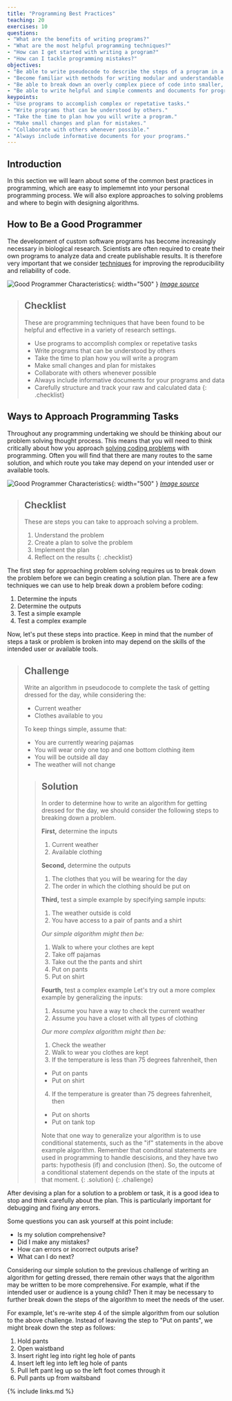 ```yaml
---
title: "Programming Best Practices"
teaching: 20
exercises: 10
questions:
- "What are the benefits of writing programs?"
- "What are the most helpful programming techniques?"
- "How can I get started with writing a program?"
- "How can I tackle programming mistakes?"
objectives:
- "Be able to write pseudocode to describe the steps of a program in a plain language."
- "Become familiar with methods for writing modular and understandable programs."
- "Be able to break down an overly complex piece of code into smaller, more readily understandable components."
- "Be able to write helpful and simple comments and documents for programs."
keypoints:
- "Use programs to accomplish complex or repetative tasks."
- "Write programs that can be understood by others."
- "Take the time to plan how you will write a program."
- "Make small changes and plan for mistakes."
- "Collaborate with others whenever possible."
- "Always include informative documents for your programs."
---
```


## Introduction
In this section we will learn about some of the common best practices in programming, which are easy to implememnt into your personal programming process. We will also explore approaches to solving problems and where to begin with designing algorithms.

## How to Be a Good Programmer
The development of custom software programs has become increasingly necessary in biological research. Scientists are often required to create their own programs to analyze data and create publishable results. It is therefore very important that we consider [techniques][goodProgrammer] for improving the reproducibility and reliability of code. 

![Good Programmer Characteristics](../fig/codingmindset-sm.png){: width="500" }
*[Image source][goodProgrammer]*

> ## Checklist
>
> These are programming techniques that have been found to be helpful and effective in a variety of research settings.
>
> - Use programs to accomplish complex or repetative tasks
> - Write programs that can be understood by others
> - Take the time to plan how you will write a program
> - Make small changes and plan for mistakes
> - Collaborate with others whenever possible
> - Always include informative documents for your programs and data
> - Carefully structure and track your raw and calculated data
{: .checklist}

## Ways to Approach Programming Tasks
Throughout any programming undertaking we should be thinking about our problem solving thought process. This means that you will need to think critically about how you approach [solving coding problems][codingProblems] with programming. Often you will find that there are many routes to the same solution, and which route you take may depend on your intended user or available tools.

![Good Programmer Characteristics](../fig/How-to-Approach-a-Coding-Problem.png){: width="500" }
*[Image source][codingProblems]*

> ## Checklist
>
> These are steps you can take to approach solving a problem.
>
> 1. Understand the problem
> 2. Create a plan to solve the problem
> 3. Implement the plan
> 4. Reflect on the results
{: .checklist}

The first step for approaching problem solving requires us to break down the problem before we can begin creating a solution plan. There are a few techniques we can use to help break down a problem before coding:

1. Determine the inputs
2. Determine the outputs
3. Test a simple example
4. Test a complex example

Now, let's put these steps into practice. Keep in mind that the number of steps a task or problem is broken into may depend on the skills of the intended user or available tools.

> ## Challenge
>
> Write an algorithm in pseudocode to complete the task of getting dressed for the day, while considering the:
> - Current weather
> - Clothes available to you
>
> To keep things simple, assume that:
> - You are currently wearing pajamas
> - You will wear only one top and one bottom clothing item
> - You will be outside all day
> - The weather will not change
> 
>> ## Solution
>>
>> In order to determine how to write an algorithm for getting dressed for the day, we should consider the following steps to breaking down a problem.
>>
>> **First,** determine the inputs
>> 1. Current weather
>> 2. Available clothing
>>
>> **Second,** determine the outputs
>> 1. The clothes that you will be wearing for the day
>> 2. The order in which the clothing should be put on
>>
>> **Third,** test a simple example by specifying sample inputs:
>> 1. The weather outside is cold
>> 2. You have access to a pair of pants and a shirt
>>
>> *Our simple algorithm might then be:*
>> 1. Walk to where your clothes are kept
>> 2. Take off pajamas
>> 3. Take out the the pants and shirt
>> 4. Put on pants
>> 5. Put on shirt
>>
>> **Fourth,** test a complex example
>> Let's try out a more complex example by generalizing the inputs:
>> 1. Assume you have a way to check the current weather
>> 2. Assume you have a closet with all types of clothing
>>
>> *Our more complex algorithm might then be:*
>> 1. Check the weather
>> 2. Walk to wear you clothes are kept
>> 3. If the temperature is less than 75 degrees fahrenheit, then
>> - Put on pants
>> - Put on shirt
>> 4. If the temperature is greater than 75 degrees fahrenheit, then
>> - Put on shorts
>> - Put on tank top
>>
>> Note that one way to generalize your algorithm is to use conditional statements, such as the "if" statements in the above example algorithm. Remember that conditonal statements are used in programming to handle descisions, and they have two parts: hypothesis (if) and conclusion (then). So, the outcome of a conditional statement depends on the state of the inputs at that moment.
> {: .solution}
{: .challenge}

After devising a plan for a solution to a problem or task, it is a good idea to stop and think carefully about the plan. This is particularly important for debugging and fixing any errors. 

Some questions you can ask yourself at this point include:
- Is my solution comprehensive?
- Did I make any mistakes?
- How can errors or incorrect outputs arise?
- What can I do next?

Considering our simple solution to the previous challenge of writing an algorithm for getting dressed, there remain other ways that the algorithm may be written to be more comprehensive. For example, what if the intended user or audience is a young child? Then it may be necessary to further break down the steps of the algorithm to meet the needs of the user.

For example, let's re-write step 4 of the simple algorithm from our solution to the above challenge. Instead of leaving the step to "Put on pants", we might break down the step as follows:
1. Hold pants
2. Open waistband
3. Insert right leg into right leg hole of pants
4. Insert left leg into left leg hole of pants
5. Pull left pant leg up so the left foot comes through it
6. Pull pants up from waitsband

[goodProgrammer]: https://mitcommlab.mit.edu/broad/commkit/coding-mindset/
[codingProblems]: https://www.geeksforgeeks.org/how-to-approach-a-coding-problem/

{% include links.md %}
